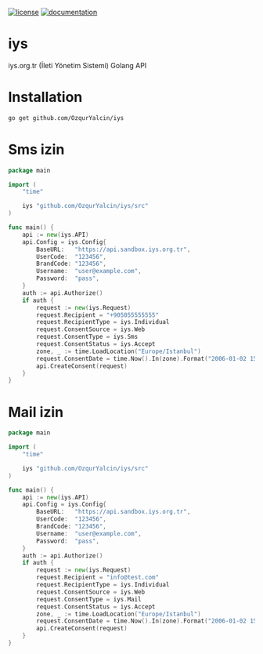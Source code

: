 [![license](https://img.shields.io/:license-mit-blue.svg)](https://github.com/OzqurYalcin/iys/blob/master/LICENSE.md)
[![documentation](https://pkg.go.dev/badge/github.com/OzqurYalcin/iys/src)](https://pkg.go.dev/github.com/OzqurYalcin/iys/src)

# iys
iys.org.tr (İleti Yönetim Sistemi) Golang API

# Installation
```bash
go get github.com/OzqurYalcin/iys
```

# Sms izin
```go
package main

import (
	"time"

	iys "github.com/OzqurYalcin/iys/src"
)

func main() {
	api := new(iys.API)
	api.Config = iys.Config{
		BaseURL:   "https://api.sandbox.iys.org.tr",
		UserCode:  "123456",
		BrandCode: "123456",
		Username:  "user@example.com",
		Password:  "pass",
	}
	auth := api.Authorize()
	if auth {
		request := new(iys.Request)
		request.Recipient = "+905055555555"                                     // Alıcı adresi
		request.RecipientType = iys.Individual                                  // Alıcı tipi
		request.ConsentSource = iys.Web                                         // Adres kaynağı
		request.ConsentType = iys.Sms                                           // İzin türü
		request.ConsentStatus = iys.Accept                                      // İşlem türü
		zone, _ := time.LoadLocation("Europe/Istanbul")                         // Saat dilimi
		request.ConsentDate = time.Now().In(zone).Format("2006-01-02 15:04:05") // İzin tarihi
		api.CreateConsent(request)
	}
}
```


# Mail izin
```go
package main

import (
	"time"

	iys "github.com/OzqurYalcin/iys/src"
)

func main() {
	api := new(iys.API)
	api.Config = iys.Config{
		BaseURL:   "https://api.sandbox.iys.org.tr",
		UserCode:  "123456",
		BrandCode: "123456",
		Username:  "user@example.com",
		Password:  "pass",
	}
	auth := api.Authorize()
	if auth {
		request := new(iys.Request)
		request.Recipient = "info@test.com"                                     // Alıcı adresi
		request.RecipientType = iys.Individual                                  // Alıcı tipi
		request.ConsentSource = iys.Web                                         // Adres kaynağı
		request.ConsentType = iys.Mail                                          // İzin türü
		request.ConsentStatus = iys.Accept                                      // İşlem türü
		zone, _ := time.LoadLocation("Europe/Istanbul")                         // Saat dilimi
		request.ConsentDate = time.Now().In(zone).Format("2006-01-02 15:04:05") // İzin tarihi
		api.CreateConsent(request)
	}
}
```
